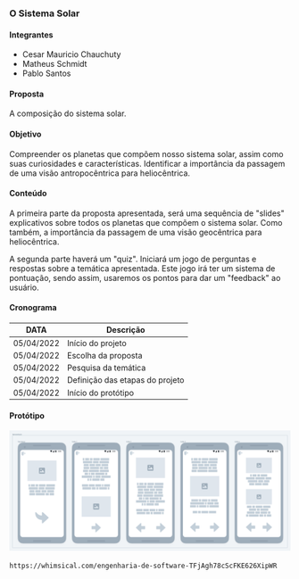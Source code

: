 ### O Sistema Solar

#### Integrantes
- Cesar Mauricio Chauchuty
- Matheus Schmidt
- Pablo Santos

#### Proposta
A composição do sistema solar.

#### Objetivo
Compreender os planetas que compõem nosso sistema solar, assim como suas curiosidades e características. Identificar a importância da passagem de uma visão antropocêntrica para heliocêntrica.

#### Conteúdo
A primeira parte da proposta apresentada, será uma sequência de "slides" explicativos sobre todos os planetas que compõem o sistema solar.
Como também, a importância da passagem de uma visão geocêntrica para heliocêntrica.

A segunda parte haverá um "quiz".
Iniciará um jogo de perguntas e respostas sobre a temática apresentada. Este jogo irá ter um sistema de pontuação, sendo assim, usaremos os pontos para dar um "feedback" ao usuário.


#### Cronograma

| DATA       |             Descrição            |
|------------|----------------------------------|
| 05/04/2022 | Início do projeto                |
| 05/04/2022 | Escolha da proposta              |
| 05/04/2022 | Pesquisa da temática             |
| 05/04/2022 | Definição das etapas do projeto  |
| 05/04/2022 | Início do protótipo              |



#### Protótipo
![alt text](./images/prototipo_apresentacao.png "Title")

`https://whimsical.com/engenharia-de-software-TFjAgh78cScFKE626XipWR`